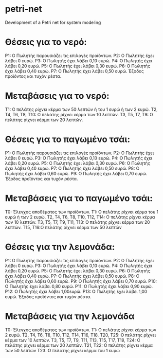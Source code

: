 # petri-net
Development of a Petri net for system modeling

# Θέσεις για το νερό:
P1: Ο Πωλητής παρουσιάζει τις επιλογές προϊόντων. 
P2: Ο Πωλητής έχει λάβει 0 ευρώ. 
P3: Ο Πωλητής έχει λάβει 0,10 ευρώ. 
P4: Ο Πωλητής έχει λάβει 0,20 ευρώ. 
P5: Ο Πωλητής έχει λάβει 0,30 ευρώ. 
P6: Ο Πωλητής έχει λάβει 0,40 ευρώ. 
P7: Ο Πωλητής έχει λάβει 0,50 ευρώ. Έξοδος προϊόντος και τυχόν ρέστα. 
# Μεταβάσεις για το νερό:
Τ1: O πελάτης ρίχνει κέρμα των 50 λεπτών ή του 1 ευρώ ή των 2 ευρώ. 
T2, T4, T6, T8, T10: O πελάτης ρίχνει κέρμα των 10 λεπτών. 
Τ3, Τ5, Τ7, Τ9: O πελάτης ρίχνει κέρμα των 20 λεπτών. 

# Θέσεις για το παγωμένο τσάι:
P1: Ο Πωλητής παρουσιάζει τις επιλογές προϊόντων. 
P2: Ο Πωλητής έχει λάβει 0 ευρώ. 
P3: Ο Πωλητής έχει λάβει 0,10 ευρώ. 
P4: Ο Πωλητής έχει λάβει 0,20 ευρώ. 
P5: Ο Πωλητής έχει λάβει 0,30 ευρώ. 
P6: Ο Πωλητής έχει λάβει 0,40 ευρώ. 
P7: Ο Πωλητής έχει λάβει 0,50 ευρώ. 
P8: Ο Πωλητής έχει λάβει 0,60 ευρώ. 
P9: Ο Πωλητής έχει λάβει 0,70 ευρώ. Έξοδος προϊόντος και τυχόν ρέστα. 
# Μεταβάσεις για το παγωμένο τσάι:
Τ0: Έλεγχος αποθέματος των προϊόντων. 
Τ1: O πελάτης ρίχνει κέρμα του 1 ευρώ ή των 2 ευρώ. 
T2, T4, T6, T8, T10, Τ12, Τ14: O πελάτης ρίχνει κέρμα των 10 λεπτών. 
Τ3, Τ5, Τ7, Τ9, Τ11, Τ13: O πελάτης ρίχνει κέρμα των 20 λεπτών. 
Τ15, Τ16:O πελάτης ρίχνει κέρμα των 50 λεπτών 

# Θέσεις για την λεμονάδα:
P1: Ο Πωλητής παρουσιάζει τις επιλογές προϊόντων. 
P2: Ο Πωλητής έχει λάβει 0 ευρώ. 
P3: Ο Πωλητής έχει λάβει 0,10 ευρώ. 
P4: Ο Πωλητής έχει λάβει 0,20 ευρώ. 
P5: Ο Πωλητής έχει λάβει 0,30 ευρώ. 
P6: Ο Πωλητής έχει λάβει 0,40 ευρώ. 
P7: Ο Πωλητής έχει λάβει 0,50 ευρώ. 
P8: Ο Πωλητής έχει λάβει 0,60 ευρώ. 
P9: Ο Πωλητής έχει λάβει 0,70 ευρώ. 
P10: Ο Πωλητής έχει λάβει 0,80 ευρώ. 
P11: Ο Πωλητής έχει λάβει 0,90 ευρώ. 
P12: Ο Πωλητής έχει λάβει 1,00ευρώ. 
P13: Ο Πωλητής έχει λάβει 1,00 ευρώ. Έξοδος προϊόντος και τυχόν ρέστα. 
# Μεταβάσεις για την λεμονάδα
Τ0: Έλεγχος αποθέματος των προϊόντων. 
Τ1: O πελάτης ρίχνει κέρμα των 2 ευρώ. 
T2, T4, T6, T8, T10, Τ12, Τ14, Τ16, Τ18, Τ20, Τ25: O πελάτης ρίχνει κέρμα των 10 λεπτών. 
Τ3, Τ5, Τ7, Τ9, Τ11, Τ13, Τ15, Τ17, Τ19, Τ24: O πελάτης ρίχνει κέρμα των 20 λεπτών. 
Τ21, Τ22: O πελάτης ρίχνει κέρμα των 50 λεπτών 
Τ23: O πελάτης ρίχνει κέρμα του 1 ευρώ 


